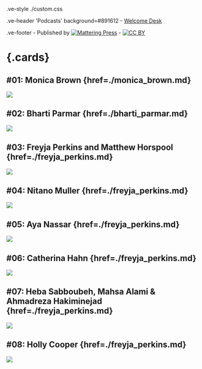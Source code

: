 .ve-style ./custom.css

.ve-header 'Podcasts' background=#891612
    - [Welcome Desk](/)
    
.ve-footer
    - Published by [![Mattering Press](https://www.matteringpress.org/wp-content/themes/matteringpress/img/mattering-press.png)](https://www.matteringpress.org/)
    - [![CC BY](https://licensebuttons.net/l/by/4.0/88x31.png)](https://creativecommons.org/licenses/by/4.0/)

# {.cards}

## #01: Monica Brown {href=./monica_brown.md}

![](/media/monica_brown_12.jpg)

## #02: Bharti Parmar {href=./bharti_parmar.md}

![](/media/bharti_parmar_2.jpeg)

## #03: Freyja Perkins and Matthew Horspool {href=./freyja_perkins.md}

![](/media/freyja_perkins_2.jpeg)

## #04: Nitano Muller {href=./freyja_perkins.md}

![](/media/freyja_perkins_2.jpeg)

## #05: Aya Nassar {href=./freyja_perkins.md}

![](/media/freyja_perkins_2.jpeg)

## #06: Catherina Hahn {href=./freyja_perkins.md}

![](/media/freyja_perkins_2.jpeg)

## #07: Heba Sabboubeh, Mahsa Alami & Ahmadreza Hakiminejad {href=./freyja_perkins.md}

![](/media/freyja_perkins_2.jpeg)

## #08: Holly Cooper {href=./freyja_perkins.md}

![](/media/freyja_perkins_2.jpeg)